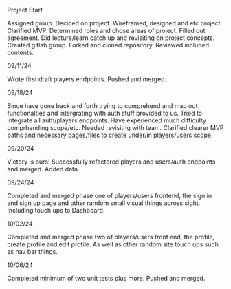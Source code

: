 Project Start

Assigned group. Decided on project. Wireframed, designed and etc project. Clarified MVP. Determined roles and chose areas of project. Filled out agreement. Did lecture/learn catch up and revisiting on project concepts. Created gitlab group. Forked and cloned repository. Reviewed included contents.

09/11/24

Wrote first draft players endpoints. Pushed and merged.

09/18/24

Since have gone back and forth trying to comprehend and map out functionalties and intergrating with auth stuff provided to us. Tried to integrate all auth/players endpoints. Have experienced much difficulty comprhending scope/etc. Needed revisitng with team. Clarified clearer MVP paths and necessary pages/files to create under/in players/users scope.

09/20/24

Victory is ours! Successfully refactored players and users/auth endpoints and merged. Added data.

09/24/24

Completed and merged phase one of players/users frontend, the sign in and sign up page and other random small visual things across sight. Including touch ups to Dashboard.

10/02/24

Completed and merged phase two of players/users front end, the profile, create profile and edit profile. As well as other random site touch ups such as nav bar things.

10/06/24

Completed minimum of two unit tests plus more. Pushed and merged.
